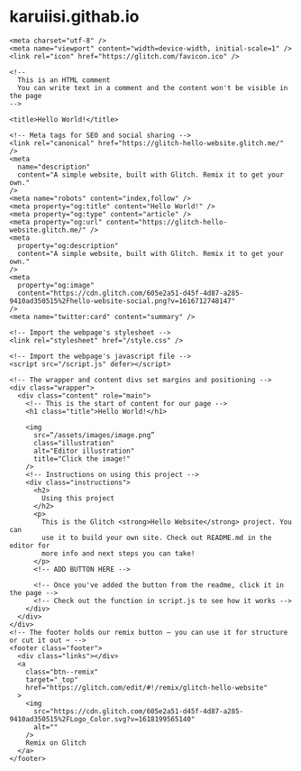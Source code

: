 # karuiisi.githab.io
<!DOCTYPE html>
<html lang="en">
  <head>
    <!--
      This is the page head - it contains info the browser uses to display the page
      You won't see what's in the head in the page
      Scroll down to the body element for the page content
    -->

    <meta charset="utf-8" />
    <meta name="viewport" content="width=device-width, initial-scale=1" />
    <link rel="icon" href="https://glitch.com/favicon.ico" />

    <!-- 
      This is an HTML comment
      You can write text in a comment and the content won't be visible in the page
    -->

    <title>Hello World!</title>

    <!-- Meta tags for SEO and social sharing -->
    <link rel="canonical" href="https://glitch-hello-website.glitch.me/" />
    <meta
      name="description"
      content="A simple website, built with Glitch. Remix it to get your own."
    />
    <meta name="robots" content="index,follow" />
    <meta property="og:title" content="Hello World!" />
    <meta property="og:type" content="article" />
    <meta property="og:url" content="https://glitch-hello-website.glitch.me/" />
    <meta
      property="og:description"
      content="A simple website, built with Glitch. Remix it to get your own."
    />
    <meta
      property="og:image"
      content="https://cdn.glitch.com/605e2a51-d45f-4d87-a285-9410ad350515%2Fhello-website-social.png?v=1616712748147"
    />
    <meta name="twitter:card" content="summary" />

    <!-- Import the webpage's stylesheet -->
    <link rel="stylesheet" href="/style.css" />

    <!-- Import the webpage's javascript file -->
    <script src="/script.js" defer></script>
  </head>
  <body>
    <!--
      This is the body of the page
      Look at the elements and see how they appear in the rendered page on the right
      Each element is defined using tags, with < and > indicating where each one opens and closes
      There are elements for sections of the page, images, text, and more
      The elements include attributes referenced in the CSS for the page style
    -->

    <!-- The wrapper and content divs set margins and positioning -->
    <div class="wrapper">
      <div class="content" role="main">
        <!-- This is the start of content for our page -->
        <h1 class="title">Hello World!</h1>

        <img
          src=“/assets/images/image.png”
          class="illustration"
          alt="Editor illustration"
          title="Click the image!"
        />
        <!-- Instructions on using this project -->
        <div class="instructions">
          <h2>
            Using this project
          </h2>
          <p>
            This is the Glitch <strong>Hello Website</strong> project. You can
            use it to build your own site. Check out README.md in the editor for
            more info and next steps you can take!
          </p>
          <!-- ADD BUTTON HERE -->
          
          <!-- Once you've added the button from the readme, click it in the page -->
          <!-- Check out the function in script.js to see how it works -->
        </div>
      </div>
    </div>
    <!-- The footer holds our remix button — you can use it for structure or cut it out ✂ -->
    <footer class="footer">
      <div class="links"></div>
      <a
        class="btn--remix"
        target="_top"
        href="https://glitch.com/edit/#!/remix/glitch-hello-website"
      >
        <img
          src="https://cdn.glitch.com/605e2a51-d45f-4d87-a285-9410ad350515%2FLogo_Color.svg?v=1618199565140"
          alt=""
        />
        Remix on Glitch
      </a>
    </footer>
  </body>
</html>
